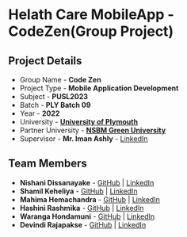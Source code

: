 # Helath Care MobileApp - CodeZen(Group Project)

## Project Details
- Group Name - **Code Zen**
- Project Type - **Mobile Application Development**
- Subject - **PUSL2023**
- Batch - **PLY Batch 09**
- Year - **2022**
- University - [**University of Plymouth**](https://www.plymouth.ac.uk/)
- Partner University - [**NSBM Green University**](https://www.nsbm.ac.lk/)
- Supervisor - **Mr. Iman Ashly** - [LinkedIn](https://www.linkedin.com/in/iman-ashly-18626b65/)

## Team Members
- **Nishani Dissanayake** - [GitHub](https://github.com/NishuDissanayake) | [LinkedIn](https://www.linkedin.com/in/nishani-dissanayake/)
- **Shamil Keheliya** - [GitHub](https://github.com/shamilkeheliya) | [LinkedIn](https://www.linkedin.com/in/shamilkeheliya/)
- **Mahima Hemachandra** - [GitHub](https://github.com/Mxhima) | [LinkedIn](https://www.linkedin.com/in/mahima-hemachandra-73ba5a1a5/)
- **Hashini Rashmika** - [GitHub](https://github.com/Hashini99) | [LinkedIn](https://www.linkedin.com/in/hashini-rashmika-8289a0217/)
- **Waranga Hondamuni** - [GitHub](https://github.com/mandakini76) | [LinkedIn](https://www.linkedin.com/in/waranga-hondamuni-a9b10a1b3/)
- **Devindi Rajapakse** - [GitHub](https://github.com/devindirajapakse) | [LinkedIn](https://www.linkedin.com/in/devindi-rajapakse-0600ba1b8/)
